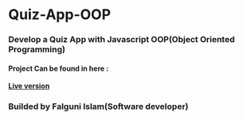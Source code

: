 # Quiz-App-OOP
### Develop a Quiz App with Javascript OOP(Object Oriented Programming)

#### Project Can be found in here :
 **[Live version](https://rawcdn.githack.com/codershona/Quiz-App-OOP/a5fe02265c5d24fb566ba9dd9b4d2071e5df3587/index.html)**

### Builded by Falguni Islam(Software developer)
